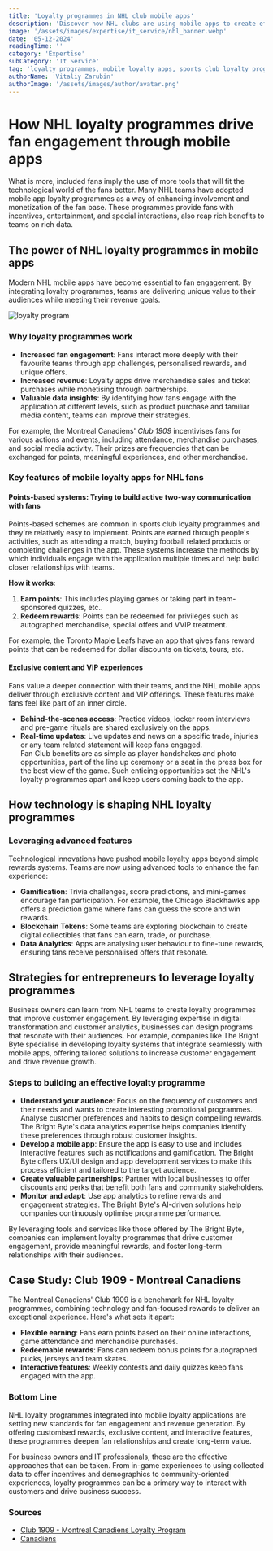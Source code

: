 ```yaml
---
title: 'Loyalty programmes in NHL club mobile apps'
description: 'Discover how NHL clubs are using mobile apps to create effective loyalty programmes that engage fans and build customer loyalty. Learn the key features of successful loyalty solutions.'
image: '/assets/images/expertise/it_service/nhl_banner.webp'
date: '05-12-2024'
readingTime: ''
category: 'Expertise'
subCategory: 'It Service'
tag: 'loyalty programmes, mobile loyalty apps, sports club loyalty programmes, mobile apps'
authorName: 'Vitaliy Zarubin'
authorImage: '/assets/images/author/avatar.png'
---
```


# How NHL loyalty programmes drive fan engagement through mobile apps

What is more, included fans imply the use of more tools that will fit the technological world of the fans better. Many NHL teams have adopted mobile app loyalty programmes as a way of enhancing involvement and monetization of the fan base. These programmes provide fans with incentives, entertainment, and special interactions, also reap rich benefits to teams on rich data.

## The power of NHL loyalty programmes in mobile apps

Modern NHL mobile apps have become essential to fan engagement. By integrating loyalty programmes, teams are delivering unique value to their audiences while meeting their revenue goals.

![loyalty program](https://imgur.com/XCvlMXa.jpg)

### Why loyalty programmes work
- **Increased fan engagement**: Fans interact more deeply with their favourite teams through app challenges, personalised rewards, and unique offers.  
- **Increased revenue**: Loyalty apps drive merchandise sales and ticket purchases while monetising through partnerships.  
- **Valuable data insights**: By identifying how fans engage with the application at different levels, such as product purchase and familiar media content, teams can improve their strategies.  

For example, the Montreal Canadiens' *Club 1909* incentivises fans for various actions and events, including attendance, merchandise purchases, and social media activity. Their prizes are frequencies that can be exchanged for points, meaningful experiences, and other merchandise.

### Key features of mobile loyalty apps for NHL fans

#### Points-based systems: Trying to build active two-way communication with fans

Points-based schemes are common in sports club loyalty programmes and they're relatively easy to implement. Points are earned through people's activities, such as attending a match, buying football related products or completing challenges in the app. These systems increase the methods by which individuals engage with the application multiple times and help build closer relationships with teams.

**How it works**:  
1. **Earn points**: This includes playing games or taking part in team-sponsored quizzes, etc..  
2. **Redeem rewards**: Points can be redeemed for privileges such as autographed merchandise, special offers and VVIP treatment.  

For example, the Toronto Maple Leafs have an app that gives fans reward points that can be redeemed for dollar discounts on tickets, tours, etc.

#### Exclusive content and VIP experiences

Fans value a deeper connection with their teams, and the NHL mobile apps deliver through exclusive content and VIP offerings. These features make fans feel like part of an inner circle.

- **Behind-the-scenes access**: Practice videos, locker room interviews and pre-game rituals are shared exclusively on the apps.  
- **Real-time updates**: Live updates and news on a specific trade, injuries or any team related statement will keep fans engaged.  
Fan Club benefits are as simple as player handshakes and photo opportunities, part of the line up ceremony or a seat in the press box for the best view of the game. Such enticing opportunities set the NHL's loyalty programmes apart and keep users coming back to the app.


## How technology is shaping NHL loyalty programmes

### Leveraging advanced features

Technological innovations have pushed mobile loyalty apps beyond simple rewards systems. Teams are now using advanced tools to enhance the fan experience:

- **Gamification**: Trivia challenges, score predictions, and mini-games encourage fan participation. For example, the Chicago Blackhawks app offers a prediction game where fans can guess the score and win rewards.
- **Blockchain Tokens**: Some teams are exploring blockchain to create digital collectibles that fans can earn, trade, or purchase.
- **Data Analytics**: Apps are analysing user behaviour to fine-tune rewards, ensuring fans receive personalised offers that resonate.

## Strategies for entrepreneurs to leverage loyalty programmes

Business owners can learn from NHL teams to create loyalty programmes that improve customer engagement. By leveraging expertise in digital transformation and customer analytics, businesses can design programs that resonate with their audiences. For example, companies like The Bright Byte specialise in developing loyalty systems that integrate seamlessly with mobile apps, offering tailored solutions to increase customer engagement and drive revenue growth.

### Steps to building an effective loyalty programme

- **Understand your audience**: Focus on the frequency of customers and their needs and wants to create interesting promotional programmes. Analyse customer preferences and habits to design compelling rewards. The Bright Byte's data analytics expertise helps companies identify these preferences through robust customer insights.
- **Develop a mobile app**: Ensure the app is easy to use and includes interactive features such as notifications and gamification. The Bright Byte offers UX/UI design and app development services to make this process efficient and tailored to the target audience.
- **Create valuable partnerships**:  Partner with local businesses to offer discounts and perks that benefit both fans and community stakeholders.
- **Monitor and adapt**: Use app analytics to refine rewards and engagement strategies. The Bright Byte's AI-driven solutions help companies continuously optimise programme performance.

By leveraging tools and services like those offered by The Bright Byte, companies can implement loyalty programmes that drive customer engagement, provide meaningful rewards, and foster long-term relationships with their audiences.
## Case Study: Club 1909 - Montreal Canadiens

The Montreal Canadiens' Club 1909 is a benchmark for NHL loyalty programmes, combining technology and fan-focused rewards to deliver an exceptional experience. Here's what sets it apart:

- **Flexible earning**: Fans earn points based on their online interactions, game attendance and merchandise purchases.
- **Redeemable rewards**: Fans can redeem bonus points for autographed pucks, jerseys and team skates.
- **Interactive features**: Weekly contests and daily quizzes keep fans engaged with the app.

### Bottom Line

NHL loyalty programmes integrated into mobile loyalty applications are setting new standards for fan engagement and revenue generation. By offering customised rewards, exclusive content, and interactive features, these programmes deepen fan relationships and create long-term value.

For business owners and IT professionals, these are the effective approaches that can be taken. From in-game experiences to using collected data to offer incentives and demographics to community-oriented experiences, loyalty programmes can be a primary way to interact with customers and drive business success.

### Sources
- [Club 1909 - Montreal Canadiens Loyalty Program](https://www.club1909.com)
- [Canadiens](https://www.nhl.com/canadiens/info/jersey/home)
